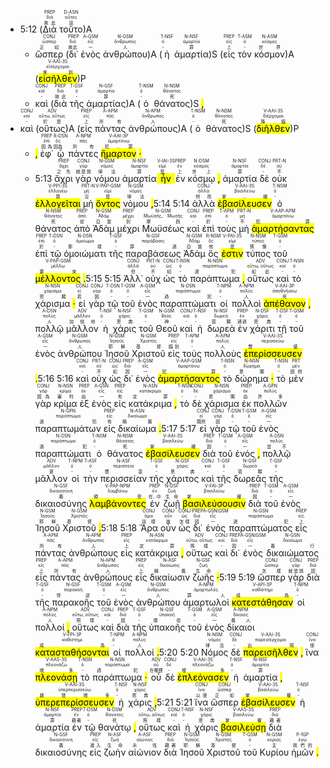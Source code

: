- 5:12 (<RUBY><ruby><ruby>Διὰ<rt>故此</rt></ruby><rt>διά</rt></ruby><rt>PREP</rt></RUBY> <RUBY><ruby><ruby>τοῦτο<rt>這</rt></ruby><rt>οὗτος</rt></ruby><rt>D-ASN</rt></RUBY>)Α 
	- <RUBY><ruby><ruby>ὥσπερ<rt>正如</rt></ruby><rt>ὥσπερ</rt></ruby><rt>CONJ</rt></RUBY> (<RUBY><ruby><ruby>δι᾽<rt>故此</rt></ruby><rt>διά</rt></ruby><rt>PREP</rt></RUBY> <RUBY><ruby><ruby>ἑνὸς<rt>一</rt></ruby><rt>εἷς</rt></ruby><rt>A-GSM</rt></RUBY> <RUBY><ruby><ruby>ἀνθρώπου<rt>人</rt></ruby><rt>ἄνθρωπος</rt></ruby><rt>N-GSM</rt></RUBY>)Α (<RUBY><ruby><ruby>ἡ<rt>-</rt></ruby><rt>ὀ</rt></ruby><rt>T-NSF</rt></RUBY> <RUBY><ruby><ruby>ἁμαρτία<rt>罪</rt></ruby><rt>ἁμαρτία</rt></ruby><rt>N-NSF</rt></RUBY>)S (<RUBY><ruby><ruby>εἰς<rt>上</rt></ruby><rt>εἰς</rt></ruby><rt>PREP</rt></RUBY> <RUBY><ruby><ruby>τὸν<rt>-</rt></ruby><rt>ὀ</rt></ruby><rt>T-ASM</rt></RUBY> <RUBY><ruby><ruby>κόσμον<rt>世界</rt></ruby><rt>κόσμος</rt></ruby><rt>N-ASM</rt></RUBY>)A (<RUBY><ruby><ruby><mark class='verb'>εἰσῆλθεν</mark><rt>來到</rt></ruby><rt>εἰσέρχομαι</rt></ruby><rt>V-AAI-3S</rt></RUBY>)P 
	- <RUBY><ruby><ruby>καὶ<rt>-</rt></ruby><rt>καί</rt></ruby><rt>CONJ</rt></RUBY> (<RUBY><ruby><ruby>διὰ<rt>故此</rt></ruby><rt>διά</rt></ruby><rt>PREP</rt></RUBY> <RUBY><ruby><ruby>τῆς<rt>-</rt></ruby><rt>ὀ</rt></ruby><rt>T-GSF</rt></RUBY> <RUBY><ruby><ruby>ἁμαρτίας<rt>罪</rt></ruby><rt>ἁμαρτία</rt></ruby><rt>N-GSF</rt></RUBY>)A (<RUBY><ruby><ruby>ὁ<rt>-</rt></ruby><rt>ὀ</rt></ruby><rt>T-NSM</rt></RUBY> <RUBY><ruby><ruby>θάνατος<rt>死</rt></ruby><rt>θάνατος</rt></ruby><rt>N-NSM</rt></RUBY>)S <mark class='punctuation'>,</mark> 
- <RUBY><ruby><ruby>καὶ<rt>-</rt></ruby><rt>καί</rt></ruby><rt>CONJ</rt></RUBY> (<RUBY><ruby><ruby>οὕτως<rt>於是</rt></ruby><rt>οὕτω, οὕτως</rt></ruby><rt>ADV</rt></RUBY>)A (<RUBY><ruby><ruby>εἰς<rt>上</rt></ruby><rt>εἰς</rt></ruby><rt>PREP</rt></RUBY> <RUBY><ruby><ruby>πάντας<rt>所有</rt></ruby><rt>πᾶς</rt></ruby><rt>A-APM</rt></RUBY> <RUBY><ruby><ruby>ἀνθρώπους<rt>人</rt></ruby><rt>ἄνθρωπος</rt></ruby><rt>N-APM</rt></RUBY>)A (<RUBY><ruby><ruby>ὁ<rt>-</rt></ruby><rt>ὀ</rt></ruby><rt>T-NSM</rt></RUBY> <RUBY><ruby><ruby>θάνατος<rt>死</rt></ruby><rt>θάνατος</rt></ruby><rt>N-NSM</rt></RUBY>)S (<RUBY><ruby><ruby><mark class='verb'>διῆλθεν</mark><rt>降臨</rt></ruby><rt>διέρχομαι</rt></ruby><rt>V-AAI-3S</rt></RUBY>)P 
	- <mark class='punctuation'>,</mark> <RUBY><ruby><ruby>ἐφ᾽<rt>因為</rt></ruby><rt>ἐπί</rt></ruby><rt>PREP</rt></RUBY> <RUBY><ruby><ruby>ᾧ<rt>因為</rt></ruby><rt>ὅς</rt></ruby><rt>R-DSN</rt></RUBY> <RUBY><ruby><ruby>πάντες<rt>所有</rt></ruby><rt>πᾶς</rt></ruby><rt>A-NPM</rt></RUBY> <RUBY><ruby><ruby><mark class='verb'>ἥμαρτον</mark><rt>犯...罪</rt></ruby><rt>ἁμαρτάνω</rt></ruby><rt>V-AAI-3P</rt></RUBY> <mark class='punctuation'>·</mark>
	- 5:13 <RUBY><ruby><ruby>ἄχρι<rt>之先</rt></ruby><rt>ἄχρι</rt></ruby><rt>PREP</rt></RUBY> <RUBY><ruby><ruby>γὰρ<rt>就是說</rt></ruby><rt>γάρ</rt></ruby><rt>CONJ</rt></RUBY> <RUBY><ruby><ruby>νόμου<rt>律法</rt></ruby><rt>νόμος</rt></ruby><rt>N-GSM</rt></RUBY> <RUBY><ruby><ruby>ἁμαρτία<rt>罪</rt></ruby><rt>ἁμαρτία</rt></ruby><rt>N-NSF</rt></RUBY> <RUBY><ruby><ruby><mark class='verb'>ἦν</mark><rt>是</rt></ruby><rt>εἰμί</rt></ruby><rt>V-IAI-3S</rt></RUBY> <RUBY><ruby><ruby>ἐν<rt>上</rt></ruby><rt>ἐν</rt></ruby><rt>PREP</rt></RUBY> <RUBY><ruby><ruby>κόσμῳ<rt>世上</rt></ruby><rt>κόσμος</rt></ruby><rt>N-DSM</rt></RUBY> <mark class='punctuation'>,</mark> <RUBY><ruby><ruby>ἁμαρτία<rt>罪</rt></ruby><rt>ἁμαρτία</rt></ruby><rt>N-NSF</rt></RUBY> <RUBY><ruby><ruby>δὲ<rt>-</rt></ruby><rt>δέ</rt></ruby><rt>CONJ</rt></RUBY> <RUBY><ruby><ruby>οὐκ<rt>不</rt></ruby><rt>οὐ</rt></ruby><rt>PRT-N</rt></RUBY> <RUBY><ruby><ruby><mark class='verb'>ἐλλογεῖται</mark><rt>算</rt></ruby><rt>ἐλλογέω</rt></ruby><rt>V-PPI-3S</rt></RUBY> <RUBY><ruby><ruby>μὴ<rt>沒</rt></ruby><rt>μή</rt></ruby><rt>PRT-N</rt></RUBY> <RUBY><ruby><ruby><mark class='ptc'>ὄντος</mark><rt>是</rt></ruby><rt>εἰμί</rt></ruby><rt>V-PAP-GSM</rt></RUBY> <RUBY><ruby><ruby>νόμου<rt>律法</rt></ruby><rt>νόμος</rt></ruby><rt>N-GSM</rt></RUBY> <mark class='punctuation'>,</mark>5:14 5:14 <RUBY><ruby><ruby>ἀλλὰ<rt>然而</rt></ruby><rt>ἀλλά</rt></ruby><rt>CONJ</rt></RUBY> <RUBY><ruby><ruby><mark class='verb'>ἐβασίλευσεν</mark><rt>掌...權</rt></ruby><rt>βασιλεύω</rt></ruby><rt>V-AAI-3S</rt></RUBY> <RUBY><ruby><ruby>ὁ<rt>-</rt></ruby><rt>ὀ</rt></ruby><rt>T-NSM</rt></RUBY> <RUBY><ruby><ruby>θάνατος<rt>死</rt></ruby><rt>θάνατος</rt></ruby><rt>N-NSM</rt></RUBY> <RUBY><ruby><ruby>ἀπὸ<rt>從</rt></ruby><rt>ἀπό</rt></ruby><rt>PREP</rt></RUBY> <RUBY><ruby><ruby>Ἀδὰμ<rt>亞當</rt></ruby><rt>Ἀδάμ</rt></ruby><rt>N-GSM</rt></RUBY> <RUBY><ruby><ruby>μέχρι<rt>到</rt></ruby><rt>μέχρι</rt></ruby><rt>PREP</rt></RUBY> <RUBY><ruby><ruby>Μωϋσέως<rt>摩西</rt></ruby><rt>Μωϋσῆς, Μωσῆς</rt></ruby><rt>N-GSM</rt></RUBY> <RUBY><ruby><ruby>καὶ<rt>-</rt></ruby><rt>καί</rt></ruby><rt>CONJ</rt></RUBY> <RUBY><ruby><ruby>ἐπὶ<rt>於</rt></ruby><rt>ἐπί</rt></ruby><rt>PREP</rt></RUBY> <RUBY><ruby><ruby>τοὺς<rt>-</rt></ruby><rt>ὀ</rt></ruby><rt>T-APM</rt></RUBY> <RUBY><ruby><ruby>μὴ<rt>不</rt></ruby><rt>μή</rt></ruby><rt>PRT-N</rt></RUBY> <RUBY><ruby><ruby><mark class='ptc'>ἁμαρτήσαντας</mark><rt>犯罪</rt></ruby><rt>ἁμαρτάνω</rt></ruby><rt>V-AAP-APM</rt></RUBY> <RUBY><ruby><ruby>ἐπὶ<rt>於</rt></ruby><rt>ἐπί</rt></ruby><rt>PREP</rt></RUBY> <RUBY><ruby><ruby>τῷ<rt>-</rt></ruby><rt>ὀ</rt></ruby><rt>T-DSN</rt></RUBY> <RUBY><ruby><ruby>ὁμοιώματι<rt>那樣</rt></ruby><rt>ὁμοίωμα</rt></ruby><rt>N-DSN</rt></RUBY> <RUBY><ruby><ruby>τῆς<rt>-</rt></ruby><rt>ὀ</rt></ruby><rt>T-GSF</rt></RUBY> <RUBY><ruby><ruby>παραβάσεως<rt>罪過</rt></ruby><rt>παράβασις</rt></ruby><rt>N-GSF</rt></RUBY> <RUBY><ruby><ruby>Ἀδάμ<rt>亞當</rt></ruby><rt>Ἀδάμ</rt></ruby><rt>N-GSM</rt></RUBY> <RUBY><ruby><ruby>ὅς<rt>他</rt></ruby><rt>ὅς</rt></ruby><rt>R-NSM</rt></RUBY> <RUBY><ruby><ruby><mark class='verb'>ἐστιν</mark><rt>是</rt></ruby><rt>εἰμί</rt></ruby><rt>V-PAI-3S</rt></RUBY> <RUBY><ruby><ruby>τύπος<rt>預像</rt></ruby><rt>τύπος</rt></ruby><rt>N-NSM</rt></RUBY> <RUBY><ruby><ruby>τοῦ<rt>-</rt></ruby><rt>ὀ</rt></ruby><rt>T-GSM</rt></RUBY> <RUBY><ruby><ruby><mark class='ptc'>μέλλοντος</mark><rt>要來</rt></ruby><rt>μέλλω</rt></ruby><rt>V-PAP-GSM</rt></RUBY> <mark class='punctuation'>.</mark>5:15 5:15 <RUBY><ruby><ruby>Ἀλλ᾽<rt>但</rt></ruby><rt>ἀλλά</rt></ruby><rt>CONJ</rt></RUBY> <RUBY><ruby><ruby>οὐχ<rt>不</rt></ruby><rt>οὐ</rt></ruby><rt>PRT-N</rt></RUBY> <RUBY><ruby><ruby>ὡς<rt>如</rt></ruby><rt>ὡς</rt></ruby><rt>CONJ</rt></RUBY> <RUBY><ruby><ruby>τὸ<rt>-</rt></ruby><rt>ὀ</rt></ruby><rt>T-NSN</rt></RUBY> <RUBY><ruby><ruby>παράπτωμα<rt>過犯</rt></ruby><rt>παράπτωμα</rt></ruby><rt>N-NSN</rt></RUBY> <mark class='punctuation'>,</mark> <RUBY><ruby><ruby>οὕτως<rt>如此</rt></ruby><rt>οὕτω, οὕτως</rt></ruby><rt>ADV</rt></RUBY> <RUBY><ruby><ruby>καὶ<rt>-</rt></ruby><rt>καί</rt></ruby><rt>CONJ</rt></RUBY> <RUBY><ruby><ruby>τὸ<rt>-</rt></ruby><rt>ὀ</rt></ruby><rt>T-NSN</rt></RUBY> <RUBY><ruby><ruby>χάρισμα<rt>恩賜</rt></ruby><rt>χάρισμα</rt></ruby><rt>N-NSN</rt></RUBY> <mark class='punctuation'>·</mark> <RUBY><ruby><ruby>εἰ<rt>若</rt></ruby><rt>εἰ</rt></ruby><rt>CONJ</rt></RUBY> <RUBY><ruby><ruby>γὰρ<rt>因</rt></ruby><rt>γάρ</rt></ruby><rt>CONJ</rt></RUBY> <RUBY><ruby><ruby>τῷ<rt>-</rt></ruby><rt>ὀ</rt></ruby><rt>T-DSN</rt></RUBY> <RUBY><ruby><ruby>τοῦ<rt>-</rt></ruby><rt>ὀ</rt></ruby><rt>T-GSM</rt></RUBY> <RUBY><ruby><ruby>ἑνὸς<rt>一</rt></ruby><rt>εἷς</rt></ruby><rt>A-GSM</rt></RUBY> <RUBY><ruby><ruby>παραπτώματι<rt>過犯</rt></ruby><rt>παράπτωμα</rt></ruby><rt>N-DSN</rt></RUBY> <RUBY><ruby><ruby>οἱ<rt>-</rt></ruby><rt>ὀ</rt></ruby><rt>T-NPM</rt></RUBY> <RUBY><ruby><ruby>πολλοὶ<rt>人</rt></ruby><rt>πολύς</rt></ruby><rt>A-NPM</rt></RUBY> <RUBY><ruby><ruby><mark class='verb'>ἀπέθανον</mark><rt>死</rt></ruby><rt>ἀποθνήσκω</rt></ruby><rt>V-AAI-3P</rt></RUBY> <mark class='punctuation'>,</mark> <RUBY><ruby><ruby>πολλῷ<rt>人</rt></ruby><rt>πολύς</rt></ruby><rt>A-DSN</rt></RUBY> <RUBY><ruby><ruby>μᾶλλον<rt>加倍地</rt></ruby><rt>μᾶλλον</rt></ruby><rt>ADV</rt></RUBY> <RUBY><ruby><ruby>ἡ<rt>-</rt></ruby><rt>ὀ</rt></ruby><rt>T-NSF</rt></RUBY> <RUBY><ruby><ruby>χάρις<rt>恩典</rt></ruby><rt>χάρις</rt></ruby><rt>N-NSF</rt></RUBY> <RUBY><ruby><ruby>τοῦ<rt>-</rt></ruby><rt>ὀ</rt></ruby><rt>T-GSM</rt></RUBY> <RUBY><ruby><ruby>Θεοῦ<rt>神</rt></ruby><rt>θεός</rt></ruby><rt>N-GSM</rt></RUBY> <RUBY><ruby><ruby>καὶ<rt>-</rt></ruby><rt>καί</rt></ruby><rt>CONJ</rt></RUBY> <RUBY><ruby><ruby>ἡ<rt>-</rt></ruby><rt>ὀ</rt></ruby><rt>T-NSF</rt></RUBY> <RUBY><ruby><ruby>δωρεὰ<rt>賞賜</rt></ruby><rt>δωρεά</rt></ruby><rt>N-NSF</rt></RUBY> <RUBY><ruby><ruby>ἐν<rt>通過</rt></ruby><rt>ἐν</rt></ruby><rt>PREP</rt></RUBY> <RUBY><ruby><ruby>χάριτι<rt>恩典</rt></ruby><rt>χάρις</rt></ruby><rt>N-DSF</rt></RUBY> <RUBY><ruby><ruby>τῇ<rt>-</rt></ruby><rt>ὀ</rt></ruby><rt>T-DSF</rt></RUBY> <RUBY><ruby><ruby>τοῦ<rt>-</rt></ruby><rt>ὀ</rt></ruby><rt>T-GSM</rt></RUBY> <RUBY><ruby><ruby>ἑνὸς<rt>一</rt></ruby><rt>εἷς</rt></ruby><rt>A-GSM</rt></RUBY> <RUBY><ruby><ruby>ἀνθρώπου<rt>人</rt></ruby><rt>ἄνθρωπος</rt></ruby><rt>N-GSM</rt></RUBY> <RUBY><ruby><ruby>Ἰησοῦ<rt>耶穌</rt></ruby><rt>Ἰησοῦς</rt></ruby><rt>N-GSM</rt></RUBY> <RUBY><ruby><ruby>Χριστοῦ<rt>基督</rt></ruby><rt>Χριστός</rt></ruby><rt>N-GSM</rt></RUBY> <RUBY><ruby><ruby>εἰς<rt>臨到</rt></ruby><rt>εἰς</rt></ruby><rt>PREP</rt></RUBY> <RUBY><ruby><ruby>τοὺς<rt>-</rt></ruby><rt>ὀ</rt></ruby><rt>T-APM</rt></RUBY> <RUBY><ruby><ruby>πολλοὺς<rt>人</rt></ruby><rt>πολύς</rt></ruby><rt>A-APM</rt></RUBY> <RUBY><ruby><ruby><mark class='verb'>ἐπερίσσευσεν</mark><rt>豐盛</rt></ruby><rt>περισσεύω</rt></ruby><rt>V-AAI-3S</rt></RUBY> <mark class='punctuation'>.</mark>5:16 5:16 <RUBY><ruby><ruby>καὶ<rt>-</rt></ruby><rt>καί</rt></ruby><rt>CONJ</rt></RUBY> <RUBY><ruby><ruby>οὐχ<rt>不</rt></ruby><rt>οὐ</rt></ruby><rt>PRT-N</rt></RUBY> <RUBY><ruby><ruby>ὡς<rt>如</rt></ruby><rt>ὡς</rt></ruby><rt>CONJ</rt></RUBY> <RUBY><ruby><ruby>δι᾽<rt>因</rt></ruby><rt>διά</rt></ruby><rt>PREP</rt></RUBY> <RUBY><ruby><ruby>ἑνὸς<rt>一</rt></ruby><rt>εἷς</rt></ruby><rt>A-GSM</rt></RUBY> <RUBY><ruby><ruby><mark class='ptc'>ἁμαρτήσαντος</mark><rt>犯罪</rt></ruby><rt>ἁμαρτάνω</rt></ruby><rt>V-AAP-GSM</rt></RUBY> <RUBY><ruby><ruby>τὸ<rt>-</rt></ruby><rt>ὀ</rt></ruby><rt>T-NSN</rt></RUBY> <RUBY><ruby><ruby>δώρημα<rt>恩賜</rt></ruby><rt>δώρημα</rt></ruby><rt>N-NSN</rt></RUBY> <mark class='punctuation'>·</mark> <RUBY><ruby><ruby>τὸ<rt>-</rt></ruby><rt>ὀ</rt></ruby><rt>T-NSN</rt></RUBY> <RUBY><ruby><ruby>μὲν<rt>固然</rt></ruby><rt>μέν</rt></ruby><rt>PRT</rt></RUBY> <RUBY><ruby><ruby>γὰρ<rt>因為</rt></ruby><rt>γάρ</rt></ruby><rt>CONJ</rt></RUBY> <RUBY><ruby><ruby>κρίμα<rt>審判</rt></ruby><rt>κρίμα</rt></ruby><rt>N-NSN</rt></RUBY> <RUBY><ruby><ruby>ἐξ<rt>由</rt></ruby><rt>ἐκ</rt></ruby><rt>PREP</rt></RUBY> <RUBY><ruby><ruby>ἑνὸς<rt>一</rt></ruby><rt>εἷς</rt></ruby><rt>A-GSN</rt></RUBY> <RUBY><ruby><ruby>εἰς<rt>有</rt></ruby><rt>εἰς</rt></ruby><rt>PREP</rt></RUBY> <RUBY><ruby><ruby>κατάκριμα<rt>定罪</rt></ruby><rt>κατάκριμα</rt></ruby><rt>N-ASN</rt></RUBY> <mark class='punctuation'>,</mark> <RUBY><ruby><ruby>τὸ<rt>-</rt></ruby><rt>ὀ</rt></ruby><rt>T-NSN</rt></RUBY> <RUBY><ruby><ruby>δὲ<rt>-</rt></ruby><rt>δέ</rt></ruby><rt>CONJ</rt></RUBY> <RUBY><ruby><ruby>χάρισμα<rt>恩賜</rt></ruby><rt>χάρισμα</rt></ruby><rt>N-NSN</rt></RUBY> <RUBY><ruby><ruby>ἐκ<rt>由</rt></ruby><rt>ἐκ</rt></ruby><rt>PREP</rt></RUBY> <RUBY><ruby><ruby>πολλῶν<rt>許多</rt></ruby><rt>πολύς</rt></ruby><rt>A-GPN</rt></RUBY> <RUBY><ruby><ruby>παραπτωμάτων<rt>過犯</rt></ruby><rt>παράπτωμα</rt></ruby><rt>N-GPN</rt></RUBY> <RUBY><ruby><ruby>εἰς<rt>有</rt></ruby><rt>εἰς</rt></ruby><rt>PREP</rt></RUBY> <RUBY><ruby><ruby>δικαίωμα<rt>稱義</rt></ruby><rt>δικαίωμα</rt></ruby><rt>N-ASN</rt></RUBY> <mark class='punctuation'>.</mark>5:17 5:17 <RUBY><ruby><ruby>εἰ<rt>既然</rt></ruby><rt>εἰ</rt></ruby><rt>CONJ</rt></RUBY> <RUBY><ruby><ruby>γὰρ<rt>因</rt></ruby><rt>γάρ</rt></ruby><rt>CONJ</rt></RUBY> <RUBY><ruby><ruby>τῷ<rt>-</rt></ruby><rt>ὀ</rt></ruby><rt>T-DSN</rt></RUBY> <RUBY><ruby><ruby>τοῦ<rt>-</rt></ruby><rt>ὀ</rt></ruby><rt>T-GSM</rt></RUBY> <RUBY><ruby><ruby>ἑνὸς<rt>一</rt></ruby><rt>εἷς</rt></ruby><rt>A-GSM</rt></RUBY> <RUBY><ruby><ruby>παραπτώματι<rt>過犯</rt></ruby><rt>παράπτωμα</rt></ruby><rt>N-DSN</rt></RUBY> <RUBY><ruby><ruby>ὁ<rt>-</rt></ruby><rt>ὀ</rt></ruby><rt>T-NSM</rt></RUBY> <RUBY><ruby><ruby>θάνατος<rt>死</rt></ruby><rt>θάνατος</rt></ruby><rt>N-NSM</rt></RUBY> <RUBY><ruby><ruby><mark class='verb'>ἐβασίλευσεν</mark><rt>掌權</rt></ruby><rt>βασιλεύω</rt></ruby><rt>V-AAI-3S</rt></RUBY> <RUBY><ruby><ruby>διὰ<rt>因</rt></ruby><rt>διά</rt></ruby><rt>PREP</rt></RUBY> <RUBY><ruby><ruby>τοῦ<rt>-</rt></ruby><rt>ὀ</rt></ruby><rt>T-GSM</rt></RUBY> <RUBY><ruby><ruby>ἑνός<rt>一</rt></ruby><rt>εἷς</rt></ruby><rt>A-GSM</rt></RUBY> <mark class='punctuation'>,</mark> <RUBY><ruby><ruby>πολλῷ<rt>豈不</rt></ruby><rt>πολύς</rt></ruby><rt>A-DSN</rt></RUBY> <RUBY><ruby><ruby>μᾶλλον<rt>更</rt></ruby><rt>μᾶλλον</rt></ruby><rt>ADV</rt></RUBY> <RUBY><ruby><ruby>οἱ<rt>-</rt></ruby><rt>ὀ</rt></ruby><rt>T-NPM</rt></RUBY> <RUBY><ruby><ruby>τὴν<rt>-</rt></ruby><rt>ὀ</rt></ruby><rt>T-ASF</rt></RUBY> <RUBY><ruby><ruby>περισσείαν<rt>豐富</rt></ruby><rt>περισσεία</rt></ruby><rt>N-ASF</rt></RUBY> <RUBY><ruby><ruby>τῆς<rt>-</rt></ruby><rt>ὀ</rt></ruby><rt>T-GSF</rt></RUBY> <RUBY><ruby><ruby>χάριτος<rt>恩典</rt></ruby><rt>χάρις</rt></ruby><rt>N-GSF</rt></RUBY> <RUBY><ruby><ruby>καὶ<rt>-</rt></ruby><rt>καί</rt></ruby><rt>CONJ</rt></RUBY> <RUBY><ruby><ruby>τῆς<rt>-</rt></ruby><rt>ὀ</rt></ruby><rt>T-GSF</rt></RUBY> <RUBY><ruby><ruby>δωρεᾶς<rt>賞賜</rt></ruby><rt>δωρεά</rt></ruby><rt>N-GSF</rt></RUBY> <RUBY><ruby><ruby>τῆς<rt>-</rt></ruby><rt>ὀ</rt></ruby><rt>T-GSF</rt></RUBY> <RUBY><ruby><ruby>δικαιοσύνης<rt>義</rt></ruby><rt>δικαιοσύνη</rt></ruby><rt>N-GSF</rt></RUBY> <RUBY><ruby><ruby><mark class='ptc'>λαμβάνοντες</mark><rt>領受</rt></ruby><rt>λαμβάνω</rt></ruby><rt>V-PAP-NPM</rt></RUBY> <RUBY><ruby><ruby>ἐν<rt>在...中</rt></ruby><rt>ἐν</rt></ruby><rt>PREP</rt></RUBY> <RUBY><ruby><ruby>ζωῇ<rt>生命</rt></ruby><rt>ζωή</rt></ruby><rt>N-DSF</rt></RUBY> <RUBY><ruby><ruby><mark class='verb'>βασιλεύσουσιν</mark><rt>掌權</rt></ruby><rt>βασιλεύω</rt></ruby><rt>V-FAI-3P</rt></RUBY> <RUBY><ruby><ruby>διὰ<rt>因</rt></ruby><rt>διά</rt></ruby><rt>PREP</rt></RUBY> <RUBY><ruby><ruby>τοῦ<rt>-</rt></ruby><rt>ὀ</rt></ruby><rt>T-GSM</rt></RUBY> <RUBY><ruby><ruby>ἑνὸς<rt>一</rt></ruby><rt>εἷς</rt></ruby><rt>A-GSM</rt></RUBY> <RUBY><ruby><ruby>Ἰησοῦ<rt>耶穌</rt></ruby><rt>Ἰησοῦς</rt></ruby><rt>N-GSM</rt></RUBY> <RUBY><ruby><ruby>Χριστοῦ<rt>基督</rt></ruby><rt>Χριστός</rt></ruby><rt>N-GSM</rt></RUBY> <mark class='punctuation'>.</mark>5:18 5:18 <RUBY><ruby><ruby>Ἄρα<rt>這樣</rt></ruby><rt>ἄρα</rt></ruby><rt>CONJ</rt></RUBY> <RUBY><ruby><ruby>οὖν<rt>故</rt></ruby><rt>οὖν</rt></ruby><rt>CONJ</rt></RUBY> <RUBY><ruby><ruby>ὡς<rt>怎樣</rt></ruby><rt>ὡς</rt></ruby><rt>CONJ</rt></RUBY> <RUBY><ruby><ruby>δι᾽<rt>因</rt></ruby><rt>διά</rt></ruby><rt>PREP</rt></RUBY> <RUBY><ruby><ruby>ἑνὸς<rt>一</rt></ruby><rt>εἷς</rt></ruby><rt>A-GSN⁞GSM</rt></RUBY> <RUBY><ruby><ruby>παραπτώματος<rt>過犯</rt></ruby><rt>παράπτωμα</rt></ruby><rt>N-GSN</rt></RUBY> <RUBY><ruby><ruby>εἰς<rt>上</rt></ruby><rt>εἰς</rt></ruby><rt>PREP</rt></RUBY> <RUBY><ruby><ruby>πάντας<rt>所有</rt></ruby><rt>πᾶς</rt></ruby><rt>A-APM</rt></RUBY> <RUBY><ruby><ruby>ἀνθρώπους<rt>人</rt></ruby><rt>ἄνθρωπος</rt></ruby><rt>N-APM</rt></RUBY> <RUBY><ruby><ruby>εἰς<rt>上</rt></ruby><rt>εἰς</rt></ruby><rt>PREP</rt></RUBY> <RUBY><ruby><ruby>κατάκριμα<rt>定罪</rt></ruby><rt>κατάκριμα</rt></ruby><rt>N-ASN</rt></RUBY> <mark class='punctuation'>,</mark> <RUBY><ruby><ruby>οὕτως<rt>照樣</rt></ruby><rt>οὕτω, οὕτως</rt></ruby><rt>ADV</rt></RUBY> <RUBY><ruby><ruby>καὶ<rt>-</rt></ruby><rt>καί</rt></ruby><rt>CONJ</rt></RUBY> <RUBY><ruby><ruby>δι᾽<rt>因</rt></ruby><rt>διά</rt></ruby><rt>PREP</rt></RUBY> <RUBY><ruby><ruby>ἑνὸς<rt>一</rt></ruby><rt>εἷς</rt></ruby><rt>A-GSN⁞GSM</rt></RUBY> <RUBY><ruby><ruby>δικαιώματος<rt>義行</rt></ruby><rt>δικαίωμα</rt></ruby><rt>N-GSN</rt></RUBY> <RUBY><ruby><ruby>εἰς<rt>上</rt></ruby><rt>εἰς</rt></ruby><rt>PREP</rt></RUBY> <RUBY><ruby><ruby>πάντας<rt>所有</rt></ruby><rt>πᾶς</rt></ruby><rt>A-APM</rt></RUBY> <RUBY><ruby><ruby>ἀνθρώπους<rt>人</rt></ruby><rt>ἄνθρωπος</rt></ruby><rt>N-APM</rt></RUBY> <RUBY><ruby><ruby>εἰς<rt>上</rt></ruby><rt>εἰς</rt></ruby><rt>PREP</rt></RUBY> <RUBY><ruby><ruby>δικαίωσιν<rt>稱義</rt></ruby><rt>δικαίωσις</rt></ruby><rt>N-ASF</rt></RUBY> <RUBY><ruby><ruby>ζωῆς<rt>生命</rt></ruby><rt>ζωή</rt></ruby><rt>N-GSF</rt></RUBY> <mark class='punctuation'>·</mark>5:19 5:19 <RUBY><ruby><ruby>ὥσπερ<rt>怎樣</rt></ruby><rt>ὥσπερ</rt></ruby><rt>CONJ</rt></RUBY> <RUBY><ruby><ruby>γὰρ<rt>就是說</rt></ruby><rt>γάρ</rt></ruby><rt>CONJ</rt></RUBY> <RUBY><ruby><ruby>διὰ<rt>因</rt></ruby><rt>διά</rt></ruby><rt>PREP</rt></RUBY> <RUBY><ruby><ruby>τῆς<rt>-</rt></ruby><rt>ὀ</rt></ruby><rt>T-GSF</rt></RUBY> <RUBY><ruby><ruby>παρακοῆς<rt>悖逆</rt></ruby><rt>παρακοή</rt></ruby><rt>N-GSF</rt></RUBY> <RUBY><ruby><ruby>τοῦ<rt>-</rt></ruby><rt>ὀ</rt></ruby><rt>T-GSM</rt></RUBY> <RUBY><ruby><ruby>ἑνὸς<rt>一</rt></ruby><rt>εἷς</rt></ruby><rt>A-GSM</rt></RUBY> <RUBY><ruby><ruby>ἀνθρώπου<rt>人</rt></ruby><rt>ἄνθρωπος</rt></ruby><rt>N-GSM</rt></RUBY> <RUBY><ruby><ruby>ἁμαρτωλοὶ<rt>罪人</rt></ruby><rt>ἁμαρτωλός</rt></ruby><rt>A-NPM</rt></RUBY> <RUBY><ruby><ruby><mark class='verb'>κατεστάθησαν</mark><rt>成為</rt></ruby><rt>καθίστημι</rt></ruby><rt>V-API-3P</rt></RUBY> <RUBY><ruby><ruby>οἱ<rt>-</rt></ruby><rt>ὀ</rt></ruby><rt>T-NPM</rt></RUBY> <RUBY><ruby><ruby>πολλοί<rt>人</rt></ruby><rt>πολύς</rt></ruby><rt>A-NPM</rt></RUBY> <mark class='punctuation'>,</mark> <RUBY><ruby><ruby>οὕτως<rt>照樣</rt></ruby><rt>οὕτω, οὕτως</rt></ruby><rt>ADV</rt></RUBY> <RUBY><ruby><ruby>καὶ<rt>-</rt></ruby><rt>καί</rt></ruby><rt>CONJ</rt></RUBY> <RUBY><ruby><ruby>διὰ<rt>因</rt></ruby><rt>διά</rt></ruby><rt>PREP</rt></RUBY> <RUBY><ruby><ruby>τῆς<rt>-</rt></ruby><rt>ὀ</rt></ruby><rt>T-GSF</rt></RUBY> <RUBY><ruby><ruby>ὑπακοῆς<rt>順從</rt></ruby><rt>ὑπακοή</rt></ruby><rt>N-GSF</rt></RUBY> <RUBY><ruby><ruby>τοῦ<rt>-</rt></ruby><rt>ὀ</rt></ruby><rt>T-GSM</rt></RUBY> <RUBY><ruby><ruby>ἑνὸς<rt>一</rt></ruby><rt>εἷς</rt></ruby><rt>A-GSM</rt></RUBY> <RUBY><ruby><ruby>δίκαιοι<rt>義人</rt></ruby><rt>δίκαιος</rt></ruby><rt>A-NPM</rt></RUBY> <RUBY><ruby><ruby><mark class='verb'>κατασταθήσονται</mark><rt>成為</rt></ruby><rt>καθίστημι</rt></ruby><rt>V-FPI-3P</rt></RUBY> <RUBY><ruby><ruby>οἱ<rt>-</rt></ruby><rt>ὀ</rt></ruby><rt>T-NPM</rt></RUBY> <RUBY><ruby><ruby>πολλοί<rt>人</rt></ruby><rt>πολύς</rt></ruby><rt>A-NPM</rt></RUBY> <mark class='punctuation'>.</mark>5:20 5:20 <RUBY><ruby><ruby>Νόμος<rt>律法</rt></ruby><rt>νόμος</rt></ruby><rt>N-NSM</rt></RUBY> <RUBY><ruby><ruby>δὲ<rt>-</rt></ruby><rt>δέ</rt></ruby><rt>CONJ</rt></RUBY> <RUBY><ruby><ruby><mark class='verb'>παρεισῆλθεν</mark><rt>出現</rt></ruby><rt>παρεισέρχομαι</rt></ruby><rt>V-AAI-3S</rt></RUBY> <mark class='punctuation'>,</mark> <RUBY><ruby><ruby>ἵνα<rt>使</rt></ruby><rt>ἵνα</rt></ruby><rt>CONJ</rt></RUBY> <RUBY><ruby><ruby><mark class='verb'>πλεονάσῃ</mark><rt>增多</rt></ruby><rt>πλεονάζω</rt></ruby><rt>V-AAS-3S</rt></RUBY> <RUBY><ruby><ruby>τὸ<rt>-</rt></ruby><rt>ὀ</rt></ruby><rt>T-NSN</rt></RUBY> <RUBY><ruby><ruby>παράπτωμα<rt>過犯</rt></ruby><rt>παράπτωμα</rt></ruby><rt>N-NSN</rt></RUBY> <mark class='punctuation'>·</mark> <RUBY><ruby><ruby>οὗ<rt>在哪裡</rt></ruby><rt>οὗ</rt></ruby><rt>ADV</rt></RUBY> <RUBY><ruby><ruby>δὲ<rt>-</rt></ruby><rt>δέ</rt></ruby><rt>CONJ</rt></RUBY> <RUBY><ruby><ruby><mark class='verb'>ἐπλεόνασεν</mark><rt>增多</rt></ruby><rt>πλεονάζω</rt></ruby><rt>V-AAI-3S</rt></RUBY> <RUBY><ruby><ruby>ἡ<rt>-</rt></ruby><rt>ὀ</rt></ruby><rt>T-NSF</rt></RUBY> <RUBY><ruby><ruby>ἁμαρτία<rt>罪</rt></ruby><rt>ἁμαρτία</rt></ruby><rt>N-NSF</rt></RUBY> <mark class='punctuation'>,</mark> <RUBY><ruby><ruby><mark class='verb'>ὑπερεπερίσσευσεν</mark><rt>越發增多</rt></ruby><rt>ὑπερπερισσεύω</rt></ruby><rt>V-AAI-3S</rt></RUBY> <RUBY><ruby><ruby>ἡ<rt>-</rt></ruby><rt>ὀ</rt></ruby><rt>T-NSF</rt></RUBY> <RUBY><ruby><ruby>χάρις<rt>恩典</rt></ruby><rt>χάρις</rt></ruby><rt>N-NSF</rt></RUBY> <mark class='punctuation'>,</mark>5:21 5:21 <RUBY><ruby><ruby>ἵνα<rt>以便</rt></ruby><rt>ἵνα</rt></ruby><rt>CONJ</rt></RUBY> <RUBY><ruby><ruby>ὥσπερ<rt>正如</rt></ruby><rt>ὥσπερ</rt></ruby><rt>CONJ</rt></RUBY> <RUBY><ruby><ruby><mark class='verb'>ἐβασίλευσεν</mark><rt>掌權</rt></ruby><rt>βασιλεύω</rt></ruby><rt>V-AAI-3S</rt></RUBY> <RUBY><ruby><ruby>ἡ<rt>-</rt></ruby><rt>ὀ</rt></ruby><rt>T-NSF</rt></RUBY> <RUBY><ruby><ruby>ἁμαρτία<rt>罪</rt></ruby><rt>ἁμαρτία</rt></ruby><rt>N-NSF</rt></RUBY> <RUBY><ruby><ruby>ἐν<rt>藉著</rt></ruby><rt>ἐν</rt></ruby><rt>PREP</rt></RUBY> <RUBY><ruby><ruby>τῷ<rt>-</rt></ruby><rt>ὀ</rt></ruby><rt>T-DSM</rt></RUBY> <RUBY><ruby><ruby>θανάτῳ<rt>死</rt></ruby><rt>θάνατος</rt></ruby><rt>N-DSM</rt></RUBY> <mark class='punctuation'>,</mark> <RUBY><ruby><ruby>οὕτως<rt>照樣</rt></ruby><rt>οὕτω, οὕτως</rt></ruby><rt>ADV</rt></RUBY> <RUBY><ruby><ruby>καὶ<rt>-</rt></ruby><rt>καί</rt></ruby><rt>CONJ</rt></RUBY> <RUBY><ruby><ruby>ἡ<rt>-</rt></ruby><rt>ὀ</rt></ruby><rt>T-NSF</rt></RUBY> <RUBY><ruby><ruby>χάρις<rt>恩典</rt></ruby><rt>χάρις</rt></ruby><rt>N-NSF</rt></RUBY> <RUBY><ruby><ruby><mark class='verb'>βασιλεύσῃ</mark><rt>掌權</rt></ruby><rt>βασιλεύω</rt></ruby><rt>V-AAS-3S</rt></RUBY> <RUBY><ruby><ruby>διὰ<rt>藉著</rt></ruby><rt>διά</rt></ruby><rt>PREP</rt></RUBY> <RUBY><ruby><ruby>δικαιοσύνης<rt>義</rt></ruby><rt>δικαιοσύνη</rt></ruby><rt>N-GSF</rt></RUBY> <RUBY><ruby><ruby>εἰς<rt>進入</rt></ruby><rt>εἰς</rt></ruby><rt>PREP</rt></RUBY> <RUBY><ruby><ruby>ζωὴν<rt>生命</rt></ruby><rt>ζωή</rt></ruby><rt>N-ASF</rt></RUBY> <RUBY><ruby><ruby>αἰώνιον<rt>永恆</rt></ruby><rt>αἰώνιος</rt></ruby><rt>A-ASF</rt></RUBY> <RUBY><ruby><ruby>διὰ<rt>藉著</rt></ruby><rt>διά</rt></ruby><rt>PREP</rt></RUBY> <RUBY><ruby><ruby>Ἰησοῦ<rt>耶穌</rt></ruby><rt>Ἰησοῦς</rt></ruby><rt>N-GSM</rt></RUBY> <RUBY><ruby><ruby>Χριστοῦ<rt>基督</rt></ruby><rt>Χριστός</rt></ruby><rt>N-GSM</rt></RUBY> <RUBY><ruby><ruby>τοῦ<rt>-</rt></ruby><rt>ὀ</rt></ruby><rt>T-GSM</rt></RUBY> <RUBY><ruby><ruby>Κυρίου<rt>主</rt></ruby><rt>κύριος</rt></ruby><rt>N-GSM</rt></RUBY> <RUBY><ruby><ruby>ἡμῶν<rt>我們的</rt></ruby><rt>ἐγώ</rt></ruby><rt>P-1GP</rt></RUBY> <mark class='punctuation'>.</mark><mark class='paragraph'></mark>